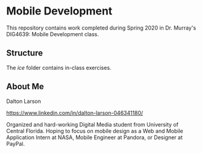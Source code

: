 # Mobile Development
This repository contains work completed during Spring 2020 in Dr. Murray's DIG4639: Mobile Development class.

## Structure
The *ice* folder contains in-class exercises. 

## About Me
Dalton Larson

https://www.linkedin.com/in/dalton-larson-046341180/

Organized and hard-working Digital Media student from University of Central Florida. Hoping to focus on mobile design as a Web and Mobile Application Intern at NASA, Mobile Engineer at Pandora, or Designer at PayPal.